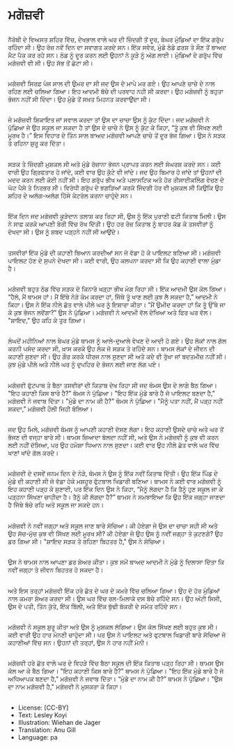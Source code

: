 # ਮਗੋਜ਼ਵੀ

##
ਨੈਰੋਬੀ ਦੇ ਵਿਅਸਤ ਸ਼ਹਿਰ ਵਿੱਚ, ਦੇਖਭਾਲ ਵਾਲੇ ਘਰ ਦੀ ਜ਼ਿੰਦਗੀ ਤੋਂ ਦੂਰ, ਬੇਘਰ ਮੁੰਡਿਆਂ ਦਾ ਇੱਕ ਗਰੁੱਪ ਰਹਿੰਦਾ ਸੀ। ਉਹ ਰੋਜ਼ ਨਵੇਂ ਦਿਨ ਦਾ ਸਵਾਗਤ ਕਰਦੇ ਸਨ। ਇੱਕ ਸਵੇਰ, ਮੁੰਡੇ ਠੰਡੇ ਫ਼ਰਸ਼ ਤੇ ਸੌਣ ਤੋਂ ਬਾਅਦ ਮੈਟ ਪੈਕ ਕਰ ਰਹੇ ਸਨ। ਠੰਡ ਨੂੰ ਦੂਰ ਕਰਨ ਲਈ ਉਹਨਾਂ ਨੇ ਕੂੜੇ ਨੂੰ ਅੱਗ ਲਾਈ। ਮੁੰਡਿਆਂ ਦੇ ਗਰੁੱਪ ਵਿੱਚ ਮਗੋਜ਼ਵੀ ਵੀ ਸੀ। ਉਹ ਸੱਭ ਤੋਂ ਛੋਟਾ ਸੀ।

##
ਮਗੋਜ਼ਵੀ ਸਿਰਫ਼ ਪੰਜ ਸਾਲ ਦੀ ਉਮਰ ਦਾ ਸੀ ਜਦ ਉਸ ਦੇ ਮਾਪੇ ਮਰ ਗਏ। ਉਹ ਆਪਣੇ ਚਾਚੇ ਦੇ ਨਾਲ ਰਹਿਣ ਲਈ ਚਲਿਆ ਗਿਆ। ਇਹ ਆਦਮੀ ਬੱਚੇ ਦੀ ਪਰਵਾਹ ਨਹੀ ਸੀ ਕਰਦਾ। ਉਹ ਮਗੋਜ਼ਵੀ ਨੂੰ ਬਹੁਤਾ ਭੋਜਨ ਨਹੀਂ ਸੀ ਦਿੰਦਾ। ਉਹ ਮੁੰਡੇ ਤੋਂ ਸਖ਼ਤ ਮਿਹਨਤ ਕਰਵਾਉਂਦਾ ਸੀ।

##
ਜੇ ਮਗੋਜ਼ਵੀ ਸ਼ਿਕਾਇਤ ਜਾਂ ਸਵਾਲ ਕਰਦਾ ਤਾਂ ਉਸ ਦਾ ਚਾਚਾ ਉਸ ਨੂੰ ਕੁੱਟ ਦਿੰਦਾ। ਜਦ ਮਗੋਜ਼ਵੀ ਨੇ ਪੁੱਛਿਆ ਜੇ ਉਹ ਸਕੂਲ ਜਾ ਸਕਦਾ ਹੈ ਤਾਂ ਉਸ ਦੇ ਚਾਚੇ ਨੇ ਉਸ ਨੂੰ ਕੁੱਟ ਕੇ ਕਿਹਾ, “ਤੂੰ ਕੁਝ ਵੀ ਸਿੱਖਣ ਲਈ ਮੂਰਖ ਹੈ।” ਇਸ ਵਿਹਾਰ ਦੇ ਤਿੰਨ ਸਾਲ ਬਾਅਦ ਮਗੋਜ਼ਵੀ ਆਪਣੇ ਚਾਚੇ ਤੋਂ ਦੂਰ ਭੱਜ ਗਿਆ। ਉਸ ਨੇ ਸੜਕ ਤੇ ਰਹਿਨਾ ਸ਼ੁਰੂ ਕਰ ਦਿੱਤਾ।

##
ਸੜਕ ਤੇ ਜ਼ਿੰਦਗੀ ਮੁਸ਼ਕਲ ਸੀ ਅਤੇ ਮੁੰਡੇ ਰੋਜ਼ਾਨਾ ਭੋਜਨ ਪ੍ਰਾਪਤ ਕਰਨ ਲਈ ਸੰਘਰਸ਼ ਕਰਦੇ ਸਨ। ਕਈ ਵਾਰੀ ਉਹ ਗ੍ਰਿਫਤਾਰ ਹੋ ਜਾਂਦੇ, ਕਈ ਵਾਰ ਉਹ ਕੁੱਟੇ ਵੀ ਜਾਂਦੇ। ਜਦ ਉਹ ਬਿਮਾਰ ਹੋ ਜਾਂਦੇ ਤਾਂ ਉਹਨਾਂ ਦੀ ਮਦਦ ਕਰਨ ਲਈ ਕੋਈ ਨਹੀਂ ਸੀ। ਇਹ ਗਰੁੱਪ ਭੀਖ ਅਤੇ ਪਲਾਸਟਿਕ ਅਤੇ ਹੋਰ ਰੀਸਾਈਕਲਿੰਗ ਵੇਚਣ ਦੇ ਘੱਟ ਪੈਸੇ ਤੇ ਨਿਰਭਰ ਸੀ। ਵਿਰੋਧੀ ਗਰੁੱਪ ਦੇ ਝਗੜਿਆਂ ਕਰਕੇ ਜਿੰਦਗੀ ਹੋਰ ਵੀ ਮੁਸ਼ਕਲ ਸੀ ਕਿਉਕਿ ਉਹ ਸ਼ਹਿਰ ਦੇ ਅਲੱਗ-ਅਲੱਗ ਹਿੱਸੇ ਕੰਟਰੋਲ ਕਰਨਾ ਚਾਹੁੰਦੇ ਸਨ।

##
ਇੱਕ ਦਿਨ ਜਦ ਮਗੋਜ਼ਵੀ ਕੂੜੇਦਾਨ ਤਲਾਸ਼ ਕਰ ਰਿਹਾ ਸੀ, ਉਸ ਨੂੰ ਇੱਕ ਪੁਰਾਣੀ ਫਟੀ ਕਿਤਾਬ ਮਿਲੀ। ਉਸ ਨੇ ਸਾਫ਼ ਕਰਕੇ ਆਪਣੀ ਬੋਰੀ ਵਿੱਚ ਰੱਖ ਦਿੱਤੀ। ਉਹ ਹਰ ਰੋਜ਼ ਕਿਤਾਬ ਨੂੰ ਬਾਹਰ ਕੱਡ ਕੇ ਤਸਵੀਰਾਂ ਨੂੰ ਦੇਖਦਾ ਸੀ। ਉਸ ਨੂੰ ਸ਼ਬਦ ਪੜ੍ਹਨੇ ਨਹੀਂ ਸੀ ਆਉਂਦੇ।

##
ਤਸਵੀਰਾਂ ਇੱਕ ਮੁੰਡੇ ਦੀ ਕਹਾਣੀ ਬਿਆਨ ਕਰਦੀਆਂ ਸਨ ਜੋ ਵੱਡਾ ਹੋ ਕੇ ਪਾਇਲਟ ਬਣਿਆ ਸੀ। ਮਗੋਜ਼ਵੀ ਪਾਇਲਟ ਹੋਣ ਦੇ ਸੁਪਨੇ ਦੇਖਦਾ ਸੀ। ਕਈ ਵਾਰੀ, ਉਹ ਕਲਪਨਾ ਕਰਦਾ ਸੀ ਕਿ ਉਹ ਕਹਾਣੀ ਵਾਲਾ ਮੁੰਡਾ ਹੈ।

##
ਮਗੋਜ਼ਵੀ ਬਹੁਤ ਠੰਡ ਵਿੱਚ ਸੜਕ ਦੇ ਕਿਨਾਰੇ ਖੜ੍ਹਾ ਭੀਖ ਮੰਗ ਰਿਹਾ ਸੀ। ਇੱਕ ਆਦਮੀ ਉਸ ਕੋਲ ਗਿਆ। “ਹੈਲੋ, ਮੈਂ ਥਾਮਸ ਹਾਂ। ਮੈਂ ਇੱਥੇ ਨੇੜੇ ਕੰਮ ਕਰਦਾ ਹਾਂ, ਜਿੱਥੇ ਤੂੰ ਖਾਣ ਲਈ ਕੁਝ ਲੈ ਸਕਦਾ ਹੈ,” ਆਦਮੀ ਨੇ ਕਿਹਾ। ਉਸ ਨੇ ਇੱਕ ਨੀਲੇ ਛੱਤ ਵਾਲੇ ਪੀਲੇ ਘਰ ਨੂੰ ਇਸ਼ਾਰਾ ਕੀਤਾ। “ਮੈਂ ਉਮੀਦ ਕਰਦਾ ਹਾਂ ਕਿ ਤੂੰ ਉੱਥੇ ਜਾ ਕੇ ਕੁਝ ਭੋਜਨ ਲਵੇਂਗਾ?” ਉਸ ਨੇ ਪੁੱਛਿਆ। ਮਗੋਜ਼ਵੀ ਨੇ ਆਦਮੀ ਵੱਲ ਦੇਖਿਆ ਅਤੇ ਫਿਰ ਘਰ ਵੱਲ। "ਸ਼ਾਇਦ," ਉਹ ਕਹਿ ਕੇ ਤੁਰ ਗਿਆ।

##
ਲੰਘਦੇਂ ਮਹੀਨਿਆਂ ਨਾਲ ਬੇਘਰ ਮੁੰਡੇ ਥਾਮਸ ਨੂੰ ਆਲੇ-ਦੁਆਲੇ ਵੇਖਣ ਦੇ ਆਦੀ ਹੋ ਗਏ। ਉਹ ਲੋਕਾਂ ਨਾਲ ਗੱਲ ਕਰਨੀ ਪਸੰਦ ਕਰਦਾ ਸੀ, ਖ਼ਾਸ ਕਰਕੇ ਉਹ ਲੋਕ ਜੋ ਸੜਕ ਤੇ ਰਹਿੰਦੇ ਸਨ। ਥਾਮਸ ਲੋਕਾਂ ਦੇ ਜੀਵਨ ਦੀ ਕਹਾਣੀ ਸੁਣਦਾ ਸੀ। ਉਹ ਗੌਰ ਕਰਕੇ ਧੀਰਜ ਨਾਲ ਸੁਣਦਾ ਸੀ ਅਤੇ ਕਦੇ ਵੀ ਰੁੱਖਾ ਜਾਂ ਬਦਤਮੀਜ਼ ਨਹੀਂ ਸੀ। ਕੁਝ ਮੁੰਡੇ ਪੀਲੇ ਅਤੇ ਨੀਲੇ ਘਰ ਨੂੰ ਦੁਪਹਿਰ ਦੇ ਭੋਜਨ ਲਈ ਜਾਣ ਲੱਗ ਪਏ।

##
ਮਗੋਜ਼ਵੀ ਫੁੱਟਪਾਥ ਤੇ ਬੈਠਾ ਤਸਵੀਰਾਂ ਦੀ ਕਿਤਾਬ ਦੇਖ ਰਿਹਾ ਸੀ ਜਦ ਥੋਮਸ ਉਸ ਦੇ ਲਾਗੇ ਬੈਠ ਗਿਆ। "ਇਹ ਕਹਾਣੀ ਕਿਸ ਬਾਰੇ ਹੈ?" ਥੋਮਸ ਨੇ ਪੁੱਛਿਆ। "ਇਹ ਇੱਕ ਮੁੰਡੇ ਬਾਰੇ ਹੈ ਜੋ ਪਾਇਲਟ ਬਣਦਾ ਹੈ," ਮਗੋਜ਼ਵੀ ਨੇ ਜਵਾਬ ਦਿੱਤਾ। "ਮੁੰਡੇ ਦਾ ਨਾਮ ਕੀ ਹੈ?" ਥੋਮਸ ਨੇ ਪੁੱਛਿਆ। "ਮੈਨੂੰ ਪਤਾ ਨਹੀਂ, ਮੈਂ ਪੜ੍ਹ ਨਹੀਂ ਸਕਦਾ," ਮਗੋਜ਼ਵੀ ਹੌਲੀ ਜਿਹੀ ਬੋਲਿਆ।

##
ਜਦ ਉਹ ਮਿਲੇ, ਮਗੋਜ਼ਵੀ ਥੋਮਸ ਨੂੰ ਆਪਣੀ ਕਹਾਣੀ ਦੱਸਣ ਲੱਗਾ। ਇਹ ਕਹਾਣੀ ਉਸਦੇ ਚਾਚੇ ਅਤੇ ਘਰ ਤੋਂ ਭੱਜਣ ਦੀ ਵਜ੍ਹਾ ਬਾਰੇ ਸੀ। ਥਾਮਸ ਜ਼ਿਆਦਾ ਬੋਲਦਾ ਨਹੀਂ ਸੀ, ਅਤੇ ਉਸ ਨੇ ਮਗੋਜ਼ਵੀ ਨੂੰ ਕੁਝ ਵੀ ਕਰਨ ਲਈ ਨਹੀਂ ਦੱਸਿਆ, ਪਰ ਉਹ ਹਮੇਸ਼ਾ ਧਿਆਨ ਨਾਲ ਸੁਣਦਾ। ਕਈ ਵਾਰ ਉਹ ਨੀਲੇ ਛੱਤ ਵਾਲੇ ਘਰ ਵਿੱਚ ਖਾਣਾਂ ਖਾਂਦੇ ਗੱਲ ਕਰਦੇ।

##
ਮਗੋਜ਼ਵੀ ਦੇ ਦਸਵੇਂ ਜਨਮ ਦਿਨ ਦੇ ਨੇੜੇ, ਥੋਮਸ ਨੇ ਉਸ ਨੂੰ ਇੱਕ ਨਵੀਂ ਕਿਤਾਬ ਦਿੱਤੀ। ਉਹ ਇੱਕ ਪਿੰਡ ਦੇ ਮੁੰਡੇ ਦੀ ਕਹਾਣੀ ਸੀ ਜੋ ਵੱਡਾ ਹੋਕੇ ਮਸ਼ਹੂਰ ਫੁੱਟਬਾਲ ਖਿਡਾਰੀ ਬਣਿਆ। ਥਾਮਸ ਨੇ ਕਈ ਵਾਰ ਮਗੋਜ਼ਵੀ ਨੂੰ ਇਹ ਕਹਾਣੀ ਪੜ੍ਹ ਕੇ ਸੁਣਾਈ, ਪਰ ਇੱਕ ਦਿਨ ਉਸ ਨੇ ਕਿਹਾ, “ਮੈਨੂੰ ਲੱਗਦਾ ਹੈ ਕਿ ਤੈਨੂੰ ਹੁਣ ਸਕੂਲ ਜਾ ਕੇ ਪੜ੍ਹਨਾ ਸਿੱਖਣਾ ਚਾਹੀਦਾ ਹੈ। ਤੈਨੂੰ ਕੀ ਲੱਗਦਾ ਹੈ?” ਥਾਮਸ ਨੇ ਸਮਝਾਇਆ ਕਿ ਉਹ ਇੱਕ ਜਗ੍ਹਾ ਜਾਣਦਾ ਹੈ ਜਿੱਥੇ ਬੱਚੇ ਰਹਿ ਅਤੇ ਸਕੂਲ ਜਾ ਸਕਦੇ ਹਨ।

##
ਮਗੋਜ਼ਵੀ ਨੇ ਨਵੀਂ ਜਗ੍ਹਾ ਅਤੇ ਸਕੂਲ ਜਾਣ ਬਾਰੇ ਸੋਚਿਆ। ਕੀ ਹੋਏਗਾ ਜੇ ਉਸ ਦਾ ਚਾਚਾ ਸਹੀ ਸੀ ਅਤੇ ਉਹ ਸੱਚ-ਮੁੱਚ ਕੁਝ ਵੀ ਸਿੱਖਣ ਲਈ ਮੂਰਖ ਸੀ? ਕੀ ਹੋਏਗਾ ਜੇ ਉਹ ਉਸ ਨੂੰ ਨਵੀਂ ਜਗ੍ਹਾ ਤੇ ਕੁਟਣਗੇ? ਉਹ ਡਰ ਗਿਆ ਸੀ। "ਸ਼ਾਇਦ ਸੜਕ ਤੇ ਰਹਿਣਾ ਬਿਹਤਰ ਹੈ," ਉਸ ਨੇ ਸੋਚਿਆ।

##
ਉਸ ਨੇ ਥਾਮਸ ਨਾਲ ਆਪਣਾ ਡਰ ਸ਼ੇਅਰ ਕੀਤਾ। ਕੁਝ ਸਮੇਂ ਬਾਅਦ ਆਦਮੀ ਨੇ ਮੁੰਡੇ ਨੂੰ ਦਿਲਾਸਾ ਦਿੱਤਾ ਕਿ ਨਵੀਂ ਜਗ੍ਹਾ ਤੇ ਜੀਵਨ ਬਿਹਤਰ ਹੋ ਸਕਦਾ ਹੈ।

##
ਅਤੇ ਇਸ ਤਰ੍ਹਾਂ ਮਗੋਜ਼ਵੀ ਇੱਕ ਹਰੇ ਛੱਤ ਦੇ ਘਰ ਦੇ ਕਮਰੇ ਵਿੱਚ ਚਲਿਆ ਗਿਆ। ਉਹ ਦੋ ਹੋਰ ਮੁੰਡਿਆਂ ਨਾਲ ਕਮਰਾ ਸ਼ੇਅਰ ਕਰਦਾ ਸੀ। ਉਸ ਘਰ ਵਿੱਚ ਰਲ-ਮਿਲਾਕੇ ਦਸ ਬੱਚੇ ਰਹਿੰਦੇ ਸਨ। ਉਹ ਅੰਟੀ ਸਿਸੀ, ਉਸ ਦੇ ਪਤੀ, ਤਿੰਨ ਕੁੱਤੇ, ਇੱਕ ਬਿੱਲੀ, ਅਤੇ ਇੱਕ ਬੁੱਢੀ ਬੱਕਰੀ ਦੇ ਸਮੇਤ ਰਹਿੰਦੇ ਸਨ।

##
ਮਗੋਜ਼ਵੀ ਨੇ ਸਕੂਲ ਸ਼ੁਰੂ ਕੀਤਾ ਅਤੇ ਉਸ ਨੂੰ ਮੁਸ਼ਕਲ ਲੱਗਿਆ। ਉਸ ਕੋਲ ਸਿੱਖਣ ਲਈ ਬਹੁਤ ਕੁਝ ਸੀ। ਕਈ ਵਾਰੀ ਉਹ ਹਾਰ ਮੰਨਣੀ ਚਾਹੁੰਦਾ ਸੀ। ਪਰ ਉਸ ਨੇ ਪਾਇਲਟ ਅਤੇ ਫੁਟਬਾਲ ਖਿਡਾਰੀ ਬਾਰੇ ਸੋਚਿਆ ਜੋ ਕਹਾਣੀਆਂ ਵਿੱਚ ਸਨ। ਉਹਨਾਂ ਦੀ ਤਰ੍ਹਾਂ, ਉਸ ਨੇ ਹਾਰ ਨਹੀਂ ਮੰਨੀ।

##
ਮਗੋਜ਼ਵੀ ਹਰੇ ਛੱਤ ਵਾਲੇ ਘਰ ਦੇ ਵਿਹੜੇ ਵਿੱਚ ਬੈਠਾ ਸਕੂਲ ਦੀ ਇੱਕ ਕਿਤਾਬ ਪੜ੍ਹ ਰਿਹਾ ਸੀ। ਥਾਮਸ ਉਸ ਕੋਲ ਆ ਕੇ ਬੈਠ ਗਿਆ। "ਇਹ ਕਹਾਣੀ ਕਿਸ ਬਾਰੇ ਹੈ?" ਥਾਮਸ ਨੇ ਪੁੱਛਿਆ। "ਇਹ ਇੱਕ ਮੁੰਡੇ ਬਾਰੇ ਹੈ ਜੋ ਅਧਿਆਪਕ ਬਣਦਾ ਹੈ," ਮਗੋਜ਼ਵੀ ਨੇ ਜਵਾਬ ਦਿੱਤਾ। “ਮੁੰਡੇ ਦਾ ਨਾਮ ਕੀ ਹੈ?” ਥਾਮਸ ਨੇ ਪੁੱਛਿਆ। "ਉਸ ਦਾ ਨਾਮ ਮਗੋਜ਼ਵੀ ਹੈ," ਮਗੋਜ਼ਵੀ ਨੇ ਮੁਸਕਰਾ ਕੇ ਕਿਹਾ।

##
* License: [CC-BY]
* Text: Lesley Koyi
* Illustration: Wiehan de Jager
* Translation: Anu Gill
* Language: pa
